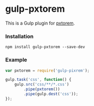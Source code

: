 # gulp-pxtorem

This is a Gulp plugin for [pxtorem](https://github.com/cuth/pxtorem).

### Installation

```shell
npm install gulp-pxtorem --save-dev
```

### Example

```js
var pxtorem = require('gulp-pixrem');

gulp.task('css', function() {
    gulp.src('css/**/*.css')
        .pipe(pxtorem())
        .pipe(gulp.dest('css'));
});
```